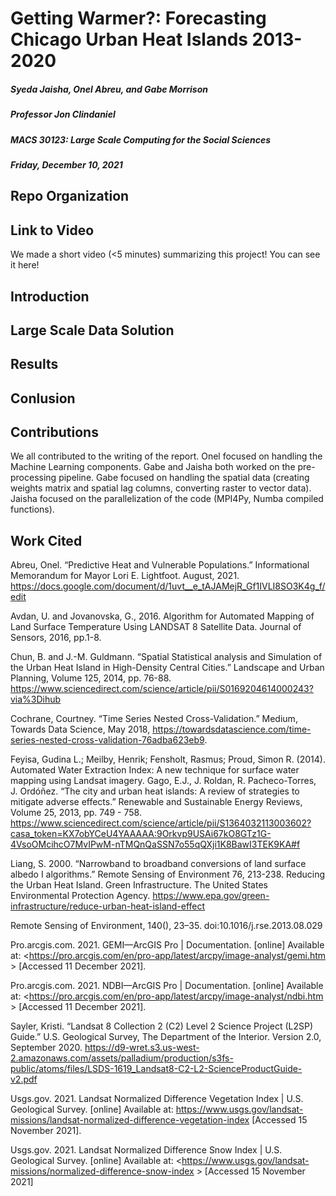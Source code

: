 # Getting Warmer?: Forecasting Chicago Urban Heat Islands 2013-2020

##### Syeda Jaisha, Onel Abreu, and Gabe Morrison
##### Professor Jon Clindaniel
##### MACS 30123: Large Scale Computing for the Social Sciences
##### Friday, December 10, 2021

## Repo Organization

## Link to Video

We made a short video (<5 minutes) summarizing this project! You can see it here!

## Introduction

## Large Scale Data Solution

## Results

## Conlusion

## Contributions

We all contributed to the writing of the report. Onel focused on handling the Machine Learning components. Gabe and Jaisha both worked on the pre-processing pipeline. Gabe focused on handling the spatial data (creating weights matrix and spatial lag columns, converting raster to vector data). Jaisha focused on the parallelization of the code (MPI4Py, Numba compiled functions). 


## Work Cited 

Abreu, Onel. “Predictive Heat and Vulnerable Populations.” Informational Memorandum for Mayor Lori E. Lightfoot. August, 2021. https://docs.google.com/document/d/1uvt__e_tAJAMejR_Gf1IVLI8SO3K4g_f/edit

Avdan, U. and Jovanovska, G., 2016. Algorithm for Automated Mapping of Land Surface Temperature Using LANDSAT 8 Satellite Data. Journal of Sensors, 2016, pp.1-8.

Chun, B. and J.-M. Guldmann. “Spatial Statistical analysis and Simulation of the Urban Heat Island in High-Density Central Cities.” Landscape and Urban Planning, Volume 125, 2014, pp. 76-88. https://www.sciencedirect.com/science/article/pii/S0169204614000243?via%3Dihub

Cochrane, Courtney. “Time Series Nested Cross-Validation.” Medium, Towards Data Science, May 2018, https://towardsdatascience.com/time-series-nested-cross-validation-76adba623eb9. 

Feyisa, Gudina L.; Meilby, Henrik; Fensholt, Rasmus; Proud, Simon R. (2014). Automated Water Extraction Index: A new technique for surface water mapping using Landsat imagery. Gago, E.J., J. Roldan, R. Pacheco-Torres, J. Ordóñez. “The city and urban heat islands: A review of strategies to mitigate adverse effects.” Renewable and Sustainable Energy Reviews, Volume 25, 2013, pp. 749 - 758. https://www.sciencedirect.com/science/article/pii/S1364032113003602?casa_token=KX7obYCeU4YAAAAA:9Orkvp9USAi67kO8GTz1G-4VsoOMcihcO7MvIPwM-nTMQnQaSSN7o55qQXji1K8BawI3TEK9KA#f

Liang, S. 2000. “Narrowband to broadband conversions of land surface albedo I algorithms.” Remote Sensing of Environment 76, 213-238.
Reducing the Urban Heat Island. Green Infrastructure. The United States Environmental Protection Agency. https://www.epa.gov/green-infrastructure/reduce-urban-heat-island-effect

Remote Sensing of Environment, 140(), 23–35. doi:10.1016/j.rse.2013.08.029 

Pro.arcgis.com. 2021. GEMI—ArcGIS Pro | Documentation. [online] Available at: <https://pro.arcgis.com/en/pro-app/latest/arcpy/image-analyst/gemi.htm > [Accessed 11 December 2021].

Pro.arcgis.com. 2021. NDBI—ArcGIS Pro | Documentation. [online] Available at: <https://pro.arcgis.com/en/pro-app/latest/arcpy/image-analyst/ndbi.htm  > [Accessed 11 December 2021].

Sayler, Kristi. “Landsat 8 Collection 2 (C2) Level 2 Science Project (L2SP) Guide.” U.S. Geological Survey, The Department of the Interior. Version 2.0, September 2020. https://d9-wret.s3.us-west-2.amazonaws.com/assets/palladium/production/s3fs-public/atoms/files/LSDS-1619_Landsat8-C2-L2-ScienceProductGuide-v2.pdf

Usgs.gov. 2021. Landsat Normalized Difference Vegetation Index | U.S. Geological Survey. [online] Available at: <https://www.usgs.gov/landsat-missions/landsat-normalized-difference-vegetation-index> [Accessed 15 November 2021].

Usgs.gov. 2021. Landsat Normalized Difference Snow Index | U.S. Geological Survey. [online] Available at:
<https://www.usgs.gov/landsat-missions/normalized-difference-snow-index > [Accessed 15 November 2021]
